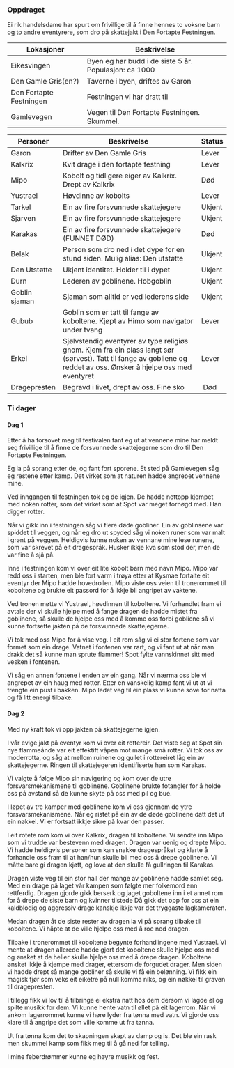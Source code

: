 
### Oppdraget

Ei rik handelsdame har spurt om frivillige til å finne hennes to voksne barn og to andre eventyrere, som dro på skattejakt i Den Fortapte Festningen.

| Lokasjoner              | Beskrivelse                                           |
| ----------------------- | ----------------------------------------------------- |
| Eikesvingen             | Byen eg har budd i de siste 5 år. Populasjon: ca 1000 |
| Den Gamle Gris(en?)     | Taverne i byen, driftes av Garon                      |
| Den Fortapte Festningen | Festningen vi har dratt til                           |
| Gamlevegen              | Vegen til Den Fortapte Festningen. Skummel.           |



| Personer     | Beskrivelse                                                                 | Status |
| ------------ | --------------------------------------------------------------------------- | ------ |
| Garon        | Drifter av Den Gamle Gris                                                   | Lever  |
| Kalkrix      | Kvit drage i den fortapte festning                                          | Lever  |
| Mipo         | Kobolt og tidligere eiger av Kalkrix. Drept av Kalkrix                      | Død    |
| Yustrael     | Høvdinne av kobolts                                                         | Lever  |
| Tarkel       | Ein av fire forsvunnede skattejegere                                        | Ukjent |
| Sjarven      | Ein av fire forsvunnede skattejegere                                        | Ukjent |
| Karakas      | Ein av fire forsvunnede skattejegere (FUNNET DØD)                           | Død    |
| Belak        | Person som dro ned i det dype for en stund siden. Mulig alias: Den utstøtte | Ukjent |
| Den Utstøtte | Ukjent identitet. Holder til i dypet                                        | Ukjent |
| Durn | Lederen av goblinene. Hobgoblin | Ukjent |
| Goblin sjaman | Sjaman som alltid er ved lederens side | Ukjent |
| Gubub | Goblin som er tatt til fange av koboltene. Kjøpt av Himo som navigator under tvang | Lever |
| Erkel | Sjølvstendig eventyrer av type religiøs gnom. Kjem fra ein plass langt sør (sørvest). Tatt til fange av gobliene og reddet av oss. Ønsker å hjelpe oss med eventyret | Lever |
| Dragepresten | Begravd i livet, drept av oss. Fine sko | Død |

### Ti dager

#### Dag 1

Etter å ha forsovet meg til festivalen fant eg ut at vennene mine har meldt seg frivillige til å finne de forsvunnede skattejegerne som dro til Den Fortapte Festningen.

Eg la på sprang etter de, og fant fort sporene. Et sted på Gamlevegen såg eg restene etter kamp. Det virket som at naturen hadde angrepet vennene mine. 

Ved inngangen til festningen tok eg de igjen. De hadde nettopp kjempet med noken rotter, som det virket som at Spot var meget fornøgd med. Han digger rotter.

Når vi gikk inn i festningen såg vi flere døde gobliner. Ein av goblinsene var spiddet til veggen, og når eg dro ut spyded såg vi noken runer som var malt i grønt på veggen. Heldigvis kunne noken av vennane mine lese runene, som var skrevet på eit dragespråk. Husker ikkje kva som stod der, men de var fine å sjå på.

Inne i festningen kom vi over eit lite kobolt barn med navn Mipo. Mipo var redd oss i starten, men ble fort varm i trøya etter at Kysmae fortalte eit eventyr der Mipo hadde hovedrollen. Mipo viste oss veien til tronerommet til koboltene og brukte eit passord for å ikkje bli angripet av vaktene.

Ved tronen møtte vi Yustrael, høvdinnen til koboltene. Vi forhandlet fram ei avtale der vi skulle hjelpe med å fange dragen de hadde mistet fra goblinene, så skulle de hjelpe oss med å komme oss forbi gobliene så vi kunne fortsette jakten på de forsvunnede skattejegerne.

Vi tok med oss Mipo for å vise veg. I eit rom såg vi ei stor fortene som var formet som ein drage. Vatnet i fontenen var rart, og vi fant ut at når man drakk det så kunne man sprute flammer! Spot fylte vannskinnet sitt med vesken i fontenen.

Vi såg en annen fontene i enden av ein gang. Når vi nærma oss ble vi angrepet av ein haug med rotter. Etter en vanskelig kamp fant vi ut at vi trengte ein pust i bakken. Mipo ledet veg til ein plass vi kunne sove for natta og få litt energi tilbake.

#### Dag 2

Med ny kraft tok vi opp jakten på skattejegerne igjen.

I vår evige jakt på eventyr kom vi over eit rottereir. Det viste seg at Spot sin nye flammeånde var eit effektift våpen mot mange små rotter. Vi tok oss av moderrotta, og såg at mellom ruinene og gullet i rottereiret låg ein av skattejegerne. Ringen til skattejegeren identifiserte han som Karakas.

Vi valgte å følge Mipo sin navigering og kom over de utre forsvarsmekanismene til goblinene. Goblinene brukte fotangler for å holde oss på avstand så de kunne skyte på oss med pil og bue.

I løpet av tre kamper med goblinene kom vi oss gjennom de ytre forsvarsmekanismene. Når eg ristet på ein av de døde goblinene datt det ut ein nøkkel. Vi er fortsatt ikkje sikre på kvar den passer.

I eit rotete rom kom vi over Kalkrix, dragen til koboltene. Vi sendte inn Mipo som vi trudde var bestevenn med dragen. Dragen var uenig og drepte Mipo. Vi hadde heldigvis personer som kan snakke dragespråket og klarte å forhandle oss fram til at han/hun skulle bli med oss å drepe goblinene. Vi måtte bare gi dragen kjøtt, og love at den skulle få gullringen til Karakas.

Dragen viste veg til ein stor hall der mange av goblinene hadde samlet seg. Med ein drage på laget vår kampen som følgte mer folkemord enn rettferdig. Dragen gjorde gikk berserk og jaget goboltene inn i et annet rom for å drepe de siste barn og kvinner tilstede Då gikk det opp for oss at ein kaldblodig og aggressiv drage kanskje ikkje var det tryggaste lagkameraten.

Medan dragen åt de siste rester av dragen la vi på sprang tilbake til koboltene. Vi håpte at de ville hjelpe oss med å roe ned dragen.

Tilbake i tronerommet til koboltene begynte forhandlingene med Yustrael. Vi mente at dragen allerede hadde gjort det koboltene skulle hjelpe oss med og ønsket at de heller skulle hjelpe oss med å drepe dragen. Koboltene ønsket ikkje å kjempe med drager, ettersom de forgudet drager. Men siden vi hadde drept så mange gobliner så skulle vi få ein belønning. Vi fikk ein magisk fjør som veks eit eiketre på null komma niks, og ein nøkkel til graven til dragepresten.

I tillegg fikk vi lov til å tilbringe ei ekstra natt hos dem dersom vi lagde øl og spilte musikk for dem. Vi kunne hente vatn til øllet på eit lagerrom. Når vi ankom lagerrommet kunne vi høre lyder fra tønna med vatn. Vi gjorde oss klare til å angripe det som ville komme ut fra tønna.

Ut fra tønna kom det to skapningen skapt av damp og is. Det ble ein rask men skummel kamp som fikk meg til å gå ned for telling.

I mine feberdrømmer kunne eg høyre musikk og fest.
